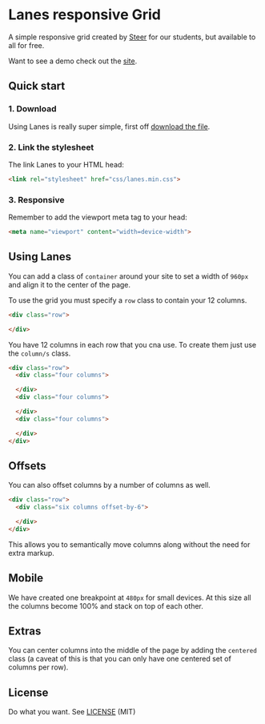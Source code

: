 # Lanes responsive Grid
A simple responsive grid created by [Steer](http://steer.me) for our students, but available to all for free.

Want to see a demo check out the [site](http://steersystems.github.io/lanes).

## Quick start

### 1. Download
Using Lanes is really super simple, first off [download the file]().

### 2. Link the stylesheet
The link Lanes to your HTML head:
````html
<link rel="stylesheet" href="css/lanes.min.css">
````

### 3. Responsive
Remember to add the viewport meta tag to your head:
````html
<meta name="viewport" content="width=device-width">
````

## Using Lanes
You can add a class of `container` around your site to set a width of `960px` and align it to the center of the page.

To use the grid you must specify a `row` class to contain your 12 columns.

````html
<div class="row">

</div>
````

You have 12 columns in each row that you cna use. To create them just use the `column/s` class.

````html
<div class="row">
  <div class="four columns">

  </div>
  <div class="four columns">

  </div>
  <div class="four columns">

  </div>
</div>
````

## Offsets
You can also offset columns by a number of columns as well.

````html
<div class="row">
  <div class="six columns offset-by-6">

  </div>
</div>
````
This allows you to semantically move columns along without the need for extra markup.

## Mobile
We have created one breakpoint at `480px` for small devices. At this size all the columns become 100% and stack on top of each other.

## Extras
You can center columns into the middle of the page by adding the `centered` class (a caveat of this is that you can only have one centered set of columns per row).

## License
Do what you want. See [LICENSE]() (MIT)